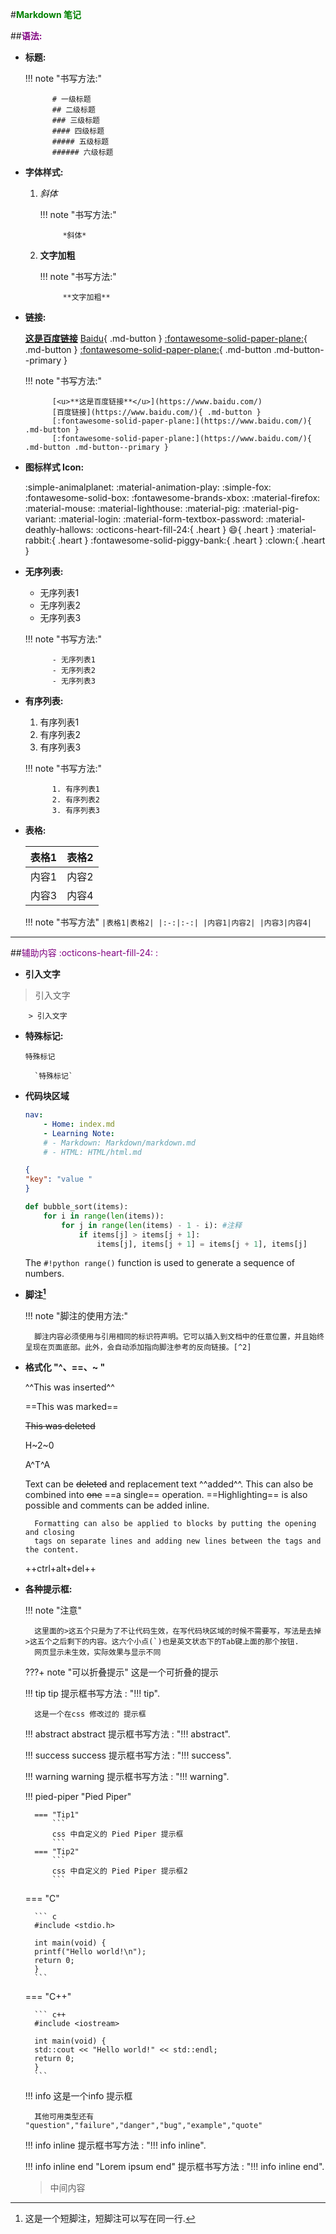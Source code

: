 #**<font color = 'green'>Markdown 笔记</font>**

##**<font color = 'purple'>语法:</font>**
- **标题:**

    !!! note "书写方法:"

            # 一级标题
            ## 二级标题
            ### 三级标题
            #### 四级标题
            ##### 五级标题
            ###### 六级标题

- **字体样式:** 

	1. *斜体*

	    !!! note "书写方法:"

				*斜体*

	2. **文字加粗**

		!!! note "书写方法:"
				
				**文字加粗**

- **链接:** 

	[<u>**这是百度链接**</u>](https://www.baidu.com/)
    [Baidu](https://www.baidu.com/){ .md-button }
    [:fontawesome-solid-paper-plane:](https://www.baidu.com/){ .md-button }
    [:fontawesome-solid-paper-plane:](https://www.baidu.com/){ .md-button .md-button--primary }

	!!! note "书写方法:"

		    [<u>**这是百度链接**</u>](https://www.baidu.com/)
            [百度链接](https://www.baidu.com/){ .md-button }
            [:fontawesome-solid-paper-plane:](https://www.baidu.com/){ .md-button }
            [:fontawesome-solid-paper-plane:](https://www.baidu.com/){ .md-button .md-button--primary }


- **图标样式 Icon:**

    :simple-animalplanet:
    :material-animation-play:
    :simple-fox:
    :fontawesome-solid-box:
    :fontawesome-brands-xbox:
    :material-firefox:
    :material-mouse:
    :material-lighthouse:
    :material-pig:
    :material-pig-variant:
    :material-login:
    :material-form-textbox-password:
    :material-deathly-hallows:
    :octicons-heart-fill-24:{ .heart }
    :smile:{ .heart }
    :material-rabbit:{ .heart }
    :fontawesome-solid-piggy-bank:{ .heart }
    :clown:{ .heart }


- **无序列表:**

	- 无序列表1
	- 无序列表2
	- 无序列表3

	!!! note "书写方法:"

            - 无序列表1
            - 无序列表2
            - 无序列表3

- **有序列表:**
	1. 有序列表1
	2. 有序列表2
	3. 有序列表3

	!!! note "书写方法:"

            1. 有序列表1
            2. 有序列表2
            3. 有序列表3

- **表格:**

	|表格1|表格2|
	|:-:|:-:|
	|内容1|内容2|
	|内容3|内容4|

    !!! note "书写方法"
        ```
        |表格1|表格2|
        |:-:|:-:|
        |内容1|内容2|
        |内容3|内容4|
        ```

---

##<font color = purple >辅助内容 :octicons-heart-fill-24: :</font>

- **引入文字**
 > 引入文字

	    > 引入文字


- **特殊标记:**

    `特殊标记`

		`特殊标记`

- **代码块区域**

    ```yaml { .yaml .no-copy .annotate }
    nav:
        - Home: index.md
        - Learning Note: 
        # - Markdown: Markdown/markdown.md
        # - HTML: HTML/html.md

    ```

    ```json
    {
    "key": "value "
    }
    ```

    ``` py title="bubble_sort.py" linenums="1" hl_lines="2 3"
    def bubble_sort(items):
        for i in range(len(items)):
            for j in range(len(items) - 1 - i): #注释
                if items[j] > items[j + 1]:
                    items[j], items[j + 1] = items[j + 1], items[j]
    ```
    The `#!python range()` function is used to generate a sequence of numbers.


- **脚注[^1]**

    !!! note "脚注的使用方法:"

        脚注内容必须使用与引用相同的标识符声明。它可以插入到文档中的任意位置，并且始终呈现在页面底部。此外，会自动添加指向脚注参考的反向链接。[^2]

    [^1]: 这是一个短脚注，短脚注可以写在同一行.
    [^2]: 
        这是一个段落脚注
        段落可以写在下一行，并且必须缩进四个空格

- **格式化  "^、==、~ "**

    ^^This was inserted^^

    ==This was marked==

    ~~This was deleted~~

    H~2~0

    A^T^A

    Text can be ~~deleted~~ and replacement text ^^added^^. This can also be
    combined into ~~one~~ ==a single== operation. ==Highlighting== is also
    possible and comments can be added inline.

        Formatting can also be applied to blocks by putting the opening and closing
        tags on separate lines and adding new lines between the tags and the content.

    ++ctrl+alt+del++

- **各种提示框:**

    !!! note "注意"

        这里面的>这五个只是为了不让代码生效，在写代码块区域的时候不需要写，写法是去掉>这五个之后剩下的内容。这六个小点(`)也是英文状态下的Tab键上面的那个按钮.
        网页显示未生效，实际效果与显示不同

    ???+ note "可以折叠提示"
        这是一个可折叠的提示

    !!! tip
        tip 提示框书写方法 : "!!! tip".

        这是一个在css 修改过的 提示框

    !!! abstract
        abstract 提示框书写方法 : "!!! abstract".

    !!! success
        success 提示框书写方法 : "!!! success".

    !!! warning
        warning 提示框书写方法 : "!!! warning".

    !!! pied-piper "Pied Piper"

        === "Tip1"
            ```
            css 中自定义的 Pied Piper 提示框
            ```
        === "Tip2"
            ```
            css 中自定义的 Pied Piper 提示框2
            ```
    === "C"

        ``` c
        #include <stdio.h>

        int main(void) {
        printf("Hello world!\n");
        return 0;
        }
        ```

    === "C++"

        ``` c++
        #include <iostream>

        int main(void) {
        std::cout << "Hello world!" << std::endl;
        return 0;
        }
        ```

    !!! info 
        这是一个info 提示框

        其他可用类型还有 "question","failure","danger","bug","example","quote"

    !!! info inline
        提示框书写方法 : "!!! info inline".

    !!! info inline end "Lorem ipsum end"
        提示框书写方法 : "!!! info inline end".

    > 中间内容